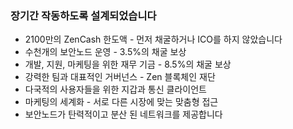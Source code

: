 ### 장기간 작동하도록 설계되었습니다
- 2100만의 ZenCash 한도액 - 먼저 채굴하거나 ICO를 하지 않았습니다
- 수천개의 보안노드 운영 - 3.5%의 채굴 보상
- 개발, 지원, 마케팅을 위한 재무 기금 - 8.5%의 채굴 보상
- 강력한 팀과 대표적인 거버넌스 - Zen 블록체인 재단
- 다국적의 사용자들을 위한 지갑과 통신 클라이언트
- 마케팅의 세계화 - 서로 다른 시장에 맞는 맞춤형 접근
- 보안노드가 탄력적이고 분산 된 네트워크를 제공합니다
